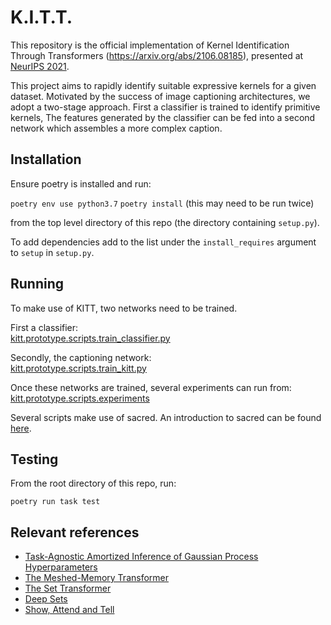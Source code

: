 
# K.I.T.T.

This repository is the official implementation of Kernel Identification Through Transformers (https://arxiv.org/abs/2106.08185), presented at [NeurIPS 2021](https://neurips.cc/Conferences/2021). 

This project aims to rapidly identify suitable expressive kernels for a given dataset.
Motivated by the success of image captioning architectures, we adopt a two-stage approach. 
First a classifier is trained to identify primitive kernels, 
The features generated by the classifier can be fed into a second network which assembles a more complex caption. 

## Installation

Ensure poetry is installed and run:

`poetry env use python3.7`
`poetry install` (this may need to be run twice)

from the top level directory of this repo (the directory containing `setup.py`).

To add dependencies add to the list under the `install_requires` argument to `setup` in `setup.py`.

## Running

To make use of KITT, two networks need to be trained.

First a classifier: \
[kitt.prototype.scripts.train_classifier.py](https://github.com/Prowler-io/kitt/blob/master/kitt/prototype/scripts/train_classifier.py)

Secondly, the captioning network: \
[kitt.prototype.scripts.train_kitt.py](https://github.com/Prowler-io/kitt/blob/master/kitt/prototype/scripts/train_kitt.py)

Once these networks are trained, several experiments can run from: \
[kitt.prototype.scripts.experiments](https://github.com/Prowler-io/kitt/tree/master/kitt/prototype/scripts/experiments)

Several scripts make use of sacred. 
An introduction to sacred can be found [here](https://sacred.readthedocs.io/en/stable/quickstart.html#hello-world).


## Testing

From the root directory of this repo, run:

`poetry run task test`

## Relevant references
* [Task-Agnostic Amortized Inference of Gaussian Process Hyperparameters](https://github.com/PrincetonLIPS/AHGP)
* [The Meshed-Memory Transformer](https://github.com/aimagelab/meshed-memory-transformer)
* [The Set Transformer](https://github.com/arrigonialberto86/set_transformer)
* [Deep Sets](https://arxiv.org/abs/1703.06114)
* [Show, Attend and Tell](https://arxiv.org/abs/1502.03044)